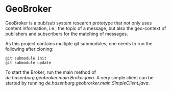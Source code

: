 # GeoBroker

GeoBroker is a pub/sub system research prototype that not only uses content information, i.e., the topic of a message, 
but also the geo-context of publishers and subscribers for the matching of messages.

As this project contains multiple git submodules, one needs to run the following after cloning:
```
git submodule init
git submodule update
```

To start the Broker, run the main method of *de.hasenburg.geobroker.main.Broker.java*. 
A very simple client can be started by running *de.hasenburg.geobrorker.main.SimpleClient.java*.